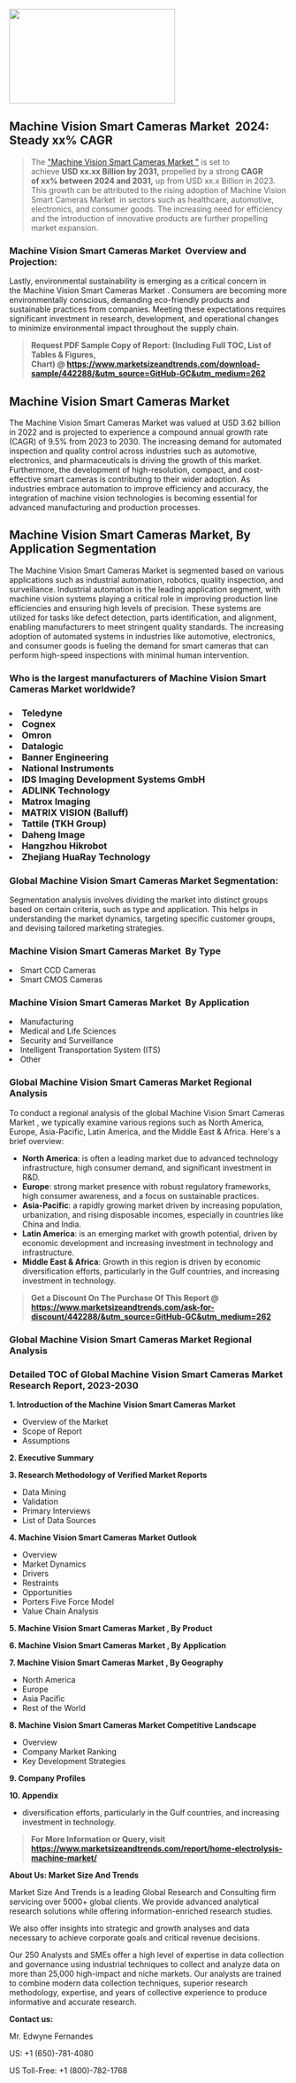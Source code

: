 <p><img class="alignnone size-medium wp-image-20088" src="https://ffe5etoiles.com/wp-content/uploads/2024/12/MST1-300x171.png" alt="" width="300" height="171" /></p><h2 id="ember46" class="ember-view reader-text-block__heading-2">Machine Vision Smart Cameras Market &nbsp;2024: Steady&nbsp;xx% CAGR</h2><blockquote id="ember47" class="ember-view reader-text-block__blockquote">The&nbsp;<a class="app-aware-link " href="https://www.marketsizeandtrends.com/download-sample/442288/&utm_source=GitHub-GC&utm_medium=262" target="_blank" data-test-app-aware-link="">"Machine Vision Smart Cameras Market "</a>&nbsp;is set to achieve&nbsp;<strong>USD&nbsp;xx.xx&nbsp;Billion by 2031,</strong>&nbsp;propelled by a strong&nbsp;<strong>CAGR of&nbsp;xx% between 2024 and 2031,</strong>&nbsp;up from USD xx.x Billion in 2023. This growth can be attributed to the rising adoption of&nbsp;Machine Vision Smart Cameras Market &nbsp;in sectors such as healthcare, automotive, electronics, and consumer goods. The increasing need for efficiency and the introduction of innovative products are further propelling market expansion.</blockquote><h3 id="ember48" class="ember-view reader-text-block__heading-3">Machine Vision Smart Cameras Market &nbsp;Overview and Projection:</h3><p id="ember49" class="ember-view reader-text-block__paragraph">Lastly, environmental sustainability is emerging as a critical concern in the&nbsp;Machine Vision Smart Cameras Market . Consumers are becoming more environmentally conscious, demanding eco-friendly products and sustainable practices from companies. Meeting these expectations requires significant investment in research, development, and operational changes to minimize environmental impact throughout the supply chain.</p><blockquote id="ember50" class="ember-view reader-text-block__blockquote"><strong>Request PDF Sample Copy of Report: (Including Full TOC, List of Tables &amp; Figures, Chart)&nbsp;@&nbsp;<strong><a href="https://www.marketsizeandtrends.com/download-sample/442288/&utm_source=GitHub-GC&utm_medium=262" target="_blank">https://www.marketsizeandtrends.com/download-sample/442288/&utm_source=GitHub-GC&utm_medium=262</a></strong></strong></blockquote><h3 class=""> <h2>Machine Vision Smart Cameras Market</h2><p>The Machine Vision Smart Cameras Market was valued at USD 3.62 billion in 2022 and is projected to experience a compound annual growth rate (CAGR) of 9.5% from 2023 to 2030. The increasing demand for automated inspection and quality control across industries such as automotive, electronics, and pharmaceuticals is driving the growth of this market. Furthermore, the development of high-resolution, compact, and cost-effective smart cameras is contributing to their wider adoption. As industries embrace automation to improve efficiency and accuracy, the integration of machine vision technologies is becoming essential for advanced manufacturing and production processes.</p><h2>Machine Vision Smart Cameras Market, By Application Segmentation</h2><p>The Machine Vision Smart Cameras Market is segmented based on various applications such as industrial automation, robotics, quality inspection, and surveillance. Industrial automation is the leading application segment, with machine vision systems playing a critical role in improving production line efficiencies and ensuring high levels of precision. These systems are utilized for tasks like defect detection, parts identification, and alignment, enabling manufacturers to meet stringent quality standards. The increasing adoption of automated systems in industries like automotive, electronics, and consumer goods is fueling the demand for smart cameras that can perform high-speed inspections with minimal human intervention.</p></h3><h3 id="" class="">Who is the largest manufacturers of&nbsp;Machine Vision Smart Cameras Market worldwide?</h3><h3 class=""></Li><Li>Teledyne</Li><Li> Cognex</Li><Li> Omron</Li><Li> Datalogic</Li><Li> Banner Engineering</Li><Li> National Instruments</Li><Li> IDS Imaging Development Systems GmbH</Li><Li> ADLINK Technology</Li><Li> Matrox Imaging</Li><Li> MATRIX VISION (Balluff)</Li><Li> Tattile (TKH Group)</Li><Li> Daheng Image</Li><Li> Hangzhou Hikrobot</Li><Li> Zhejiang HuaRay Technology</h3><h3 id="ember53" class="ember-view reader-text-block__heading-3">Global&nbsp;Machine Vision Smart Cameras Market Segmentation:</h3><p id="ember54" class="ember-view reader-text-block__paragraph">Segmentation analysis involves dividing the market into distinct groups based on certain criteria, such as type and application. This helps in understanding the market dynamics, targeting specific customer groups, and devising tailored marketing strategies.</p><h3 id="" class="">Machine Vision Smart Cameras Market &nbsp;By Type</h3><p></Li><Li>Smart CCD Cameras</Li><Li> Smart CMOS Cameras</p><h3 id="" class="">Machine Vision Smart Cameras Market &nbsp;By Application</h3><p class=""></Li><Li>Manufacturing</Li><Li> Medical and Life Sciences</Li><Li> Security and Surveillance</Li><Li> Intelligent Transportation System (ITS)</Li><Li> Other</p><h3 id="ember62" class="ember-view reader-text-block__heading-3">Global Machine Vision Smart Cameras Market Regional Analysis</h3><p id="ember63" class="ember-view reader-text-block__paragraph">To conduct a regional analysis of the global Machine Vision Smart Cameras Market , we typically examine various regions such as North America, Europe, Asia-Pacific, Latin America, and the Middle East &amp; Africa. Here's a brief overview:</p><ul><li><strong>North America</strong>: is often a leading market due to advanced technology infrastructure, high consumer demand, and significant investment in R&amp;D.</li><li><strong>Europe</strong>: strong market presence with robust regulatory frameworks, high consumer awareness, and a focus on sustainable practices.</li><li><strong>Asia-Pacific</strong>: a rapidly growing market driven by increasing population, urbanization, and rising disposable incomes, especially in countries like China and India.</li><li><strong>Latin America</strong>: is an emerging market with growth potential, driven by economic development and increasing investment in technology and infrastructure.</li><li><strong>Middle East &amp; Africa</strong>: Growth in this region is driven by economic diversification efforts, particularly in the Gulf countries, and increasing investment in technology.</li></ul><blockquote id="ember61" class="ember-view reader-text-block__blockquote"><strong>Get a Discount On The Purchase Of This Report @ <strong><a href="https://html-cleaner.com/" target="">https://www.marketsizeandtrends.com/ask-for-discount/442288/&utm_source=GitHub-GC&utm_medium=262</a></strong></strong></blockquote><h3 id="ember62" class="ember-view reader-text-block__heading-3">Global Machine Vision Smart Cameras Market Regional Analysis</h3><h3 id="" class="">Detailed TOC of Global Machine Vision Smart Cameras Market Research Report, 2023-2030</h3><p id="" class=""><strong>1. Introduction of the Machine Vision Smart Cameras Market </strong></p><ul><li>Overview of the Market</li><li>Scope of Report</li><li>Assumptions</li></ul><p id="" class=""><strong>2. Executive Summary</strong></p><p id="" class=""><strong>3. Research Methodology of Verified Market Reports</strong></p><ul><li>Data Mining</li><li>Validation</li><li>Primary Interviews</li><li>List of Data Sources</li></ul><p id="" class=""><strong>4. Machine Vision Smart Cameras Market Outlook</strong></p><ul><li>Overview</li><li>Market Dynamics</li><li>Drivers</li><li>Restraints</li><li>Opportunities</li><li>Porters Five Force Model</li><li>Value Chain Analysis</li></ul><p id="" class=""><strong>5. Machine Vision Smart Cameras Market , By Product</strong></p><p id="" class=""><strong>6. Machine Vision Smart Cameras Market , By Application</strong></p><p id="" class=""><strong>7. Machine Vision Smart Cameras Market , By Geography</strong></p><ul><li>North America</li><li>Europe</li><li>Asia Pacific</li><li>Rest of the World</li></ul><p id="" class=""><strong>8. Machine Vision Smart Cameras Market Competitive Landscape</strong></p><ul><li>Overview</li><li>Company Market Ranking</li><li>Key Development Strategies</li></ul><p id="" class=""><strong>9. Company Profiles</strong></p><p id="" class=""><strong>10. Appendix</strong></p><ul><li>diversification efforts, particularly in the Gulf countries, and increasing investment in technology.</li></ul><blockquote id="ember65" class="ember-view reader-text-block__blockquote"><strong>For More Information or Query, visit <strong><strong><a href="https://html-cleaner.com/" target="">https://www.marketsizeandtrends.com/report/home-electrolysis-machine-market/</a></strong></strong></strong></blockquote><p id="" class=""><strong>About Us: Market Size And Trends</strong></p><p id="" class="">Market Size And Trends is a leading Global Research and Consulting firm servicing over 5000+ global clients. We provide advanced analytical research solutions while offering information-enriched research studies.</p><p id="" class="">We also offer insights into strategic and growth analyses and data necessary to achieve corporate goals and critical revenue decisions.</p><p id="" class="">Our 250 Analysts and SMEs offer a high level of expertise in data collection and governance using industrial techniques to collect and analyze data on more than 25,000 high-impact and niche markets. Our analysts are trained to combine modern data collection techniques, superior research methodology, expertise, and years of collective experience to produce informative and accurate research.</p><p id="" class=""><strong>Contact us:</strong></p><p id="" class="">Mr. Edwyne Fernandes</p><p id="" class="">US: +1 (650)-781-4080</p><p id="" class="">US Toll-Free: +1 (800)-782-1768</p>
